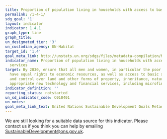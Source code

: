 ```yaml
---
title: Proportion of population living in households with access to basic services
permalink: /1-4-1/
sdg_goal: '1'
layout: indicator
indicator: 1.4.1
graph_type: line
graph_title:
un_designated_tier: '3'
un_custodian_agency: UN-Habitat
target_id: '1.4'
goal_meta_link: http://unstats.un.org/sdgs/files/metadata-compilation/Metadata-Goal-1.pdf
indicator_name: Proportion of population living in households with access to basic
  services
target: By 2030, ensure that all men and women, in particular the poor and the vulnerable,
  have equal rights to economic resources, as well as access to basic services, ownership
  and control over land and other forms of property, inheritance, natural resources,
  appropriate new technology and financial services, including microfinance
indicator_definition: ''
reporting_status: notstarted
un_sd_indicator_code: C010401
un_notes:
goal_meta_link_text: United Nations Sustainable Development Goals Metadata (pdf 894kB)
---
```


We are still looking for a suitable data source for this indicator. Please contact us if you think you can help by emailing <a href="mailto:SustainableDevelopment@ons.gov.uk">SustainableDevelopment@ons.gov.uk</a>.


